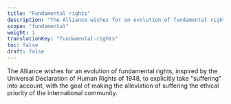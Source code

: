 ```yaml
---
title: "Fundamental rights"
description: "The Alliance wishes for an evolution of fundamental rights"
scope: "fundamental"
weight: 1
translationKey: "fundamental-rights"
toc: false
draft: false
---
```


The Alliance wishes for an evolution of fundamental rights, inspired by the Universal Declaration of Human Rights of 1948, to explicitly take "suffering" into account, with the goal of making the alleviation of suffering the ethical priority of the international community.
